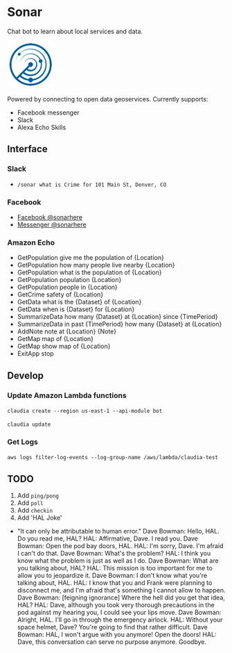 # Sonar

Chat bot to learn about local services and data.

![sonar logo](./images/sonar_108.png)

Powered by connecting to open data geoservices. Currently supports:

- Facebook messenger
- Slack
- Alexa Echo Skills

## Interface

### Slack

- `/sonar what is Crime for 101 Main St, Denver, CO`

### Facebook

- [Facebook @sonarhere](http://fb.me/sonarhere)
- [Messenger @sonarhere](http://m.me/sonarhere)

### Amazon Echo

- GetPopulation give me the population of {Location}
- GetPopulation how many people live nearby {Location}
- GetPopulation what is the population of {Location}
- GetPopulation population {Location}
- GetPopulation people in {Location}
- GetCrime safety of {Location}
- GetData what is the {Dataset} of {Location}
- GetData when is {Dataset} for {Location}
- SummarizeData how many {Dataset} at {Location} since {TimePeriod}
- SummarizeData in past {TimePeriod} how many {Dataset} at {Location}
- AddNote note at {Location} {Note}
- GetMap map of {Location}
- GetMap show map of {Location}
- ExitApp stop

## Develop

### Update Amazon Lambda functions

`claudia create --region us-east-1 --api-module bot`

`claudia update`

### Get Logs

`aws logs filter-log-events --log-group-name /aws/lambda/claudia-test`

## TODO

1. Add `ping/pong`
1. Add `poll`
1. Add `checkin`
1. Add 'HAL Joke'
  - "It can only be attributable to human error."
  Dave Bowman: Hello, HAL. Do you read me, HAL?
  HAL: Affirmative, Dave. I read you.
  Dave Bowman: Open the pod bay doors, HAL.
  HAL: I'm sorry, Dave. I'm afraid I can't do that.
  Dave Bowman: What's the problem?
  HAL: I think you know what the problem is just as well as I do.
  Dave Bowman: What are you talking about, HAL?
  HAL: This mission is too important for me to allow you to jeopardize it.
  Dave Bowman: I don't know what you're talking about, HAL.
  HAL: I know that you and Frank were planning to disconnect me, and I'm afraid that's something I cannot allow to happen.
  Dave Bowman: [feigning ignorance] Where the hell did you get that idea, HAL?
  HAL: Dave, although you took very thorough precautions in the pod against my hearing you, I could see your lips move.
  Dave Bowman: Alright, HAL. I'll go in through the emergency airlock.
  HAL: Without your space helmet, Dave? You're going to find that rather difficult.
  Dave Bowman: HAL, I won't argue with you anymore! Open the doors!
  HAL: Dave, this conversation can serve no purpose anymore. Goodbye.
